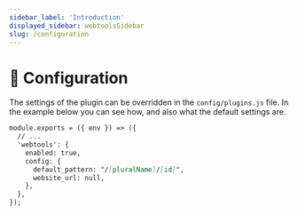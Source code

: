 ```yaml
---
sidebar_label: 'Introduction'
displayed_sidebar: webtoolsSidebar
slug: /configuration
---
```


# 🔧 Configuration
The settings of the plugin can be overridden in the `config/plugins.js` file. 
In the example below you can see how, and also what the default settings are.

```md title="config/plugins.js"
module.exports = ({ env }) => ({
  // ...
  'webtools': {
    enabled: true,
    config: {
      default_pattern: "/[pluralName]/[id]",
      website_url: null,
    },
  },
});
```
